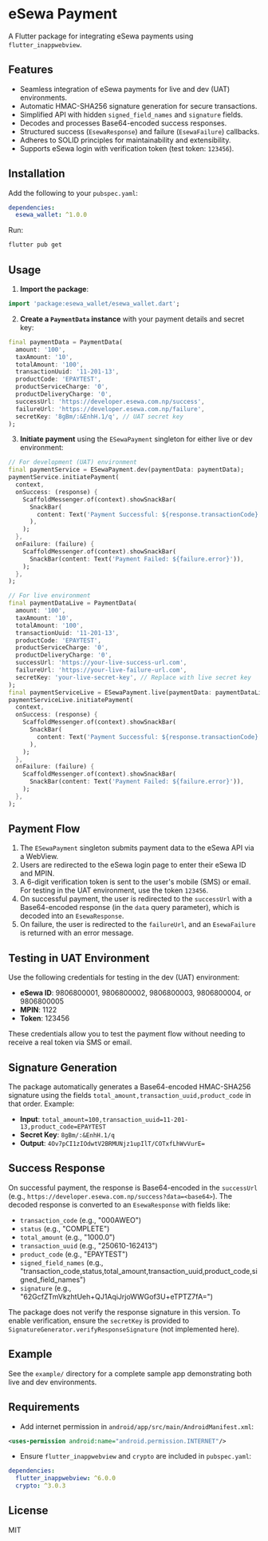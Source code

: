 # eSewa Payment

A Flutter package for integrating eSewa payments using `flutter_inappwebview`.

## Features

- Seamless integration of eSewa payments for live and dev (UAT) environments.
- Automatic HMAC-SHA256 signature generation for secure transactions.
- Simplified API with hidden `signed_field_names` and `signature` fields.
- Decodes and processes Base64-encoded success responses.
- Structured success (`EsewaResponse`) and failure (`EsewaFailure`) callbacks.
- Adheres to SOLID principles for maintainability and extensibility.
- Supports eSewa login with verification token (test token: `123456`).

## Installation

Add the following to your `pubspec.yaml`:

```yaml
dependencies:
  esewa_wallet: ^1.0.0
```

Run:

```bash
flutter pub get
```

## Usage

1. **Import the package**:

```dart
import 'package:esewa_wallet/esewa_wallet.dart';
```

2. **Create a `PaymentData` instance** with your payment details and secret key:

```dart
final paymentData = PaymentData(
  amount: '100',
  taxAmount: '10',
  totalAmount: '100',
  transactionUuid: '11-201-13',
  productCode: 'EPAYTEST',
  productServiceCharge: '0',
  productDeliveryCharge: '0',
  successUrl: 'https://developer.esewa.com.np/success',
  failureUrl: 'https://developer.esewa.com.np/failure',
  secretKey: '8gBm/:&EnhH.1/q', // UAT secret key
);
```

3. **Initiate payment** using the `ESewaPayment` singleton for either live or dev environment:

```dart
// For development (UAT) environment
final paymentService = ESewaPayment.dev(paymentData: paymentData);
paymentService.initiatePayment(
  context,
  onSuccess: (response) {
    ScaffoldMessenger.of(context).showSnackBar(
      SnackBar(
        content: Text('Payment Successful: ${response.transactionCode} (${response.status})'),
      ),
    );
  },
  onFailure: (failure) {
    ScaffoldMessenger.of(context).showSnackBar(
      SnackBar(content: Text('Payment Failed: ${failure.error}')),
    );
  },
);

// For live environment
final paymentDataLive = PaymentData(
  amount: '100',
  taxAmount: '10',
  totalAmount: '100',
  transactionUuid: '11-201-13',
  productCode: 'EPAYTEST',
  productServiceCharge: '0',
  productDeliveryCharge: '0',
  successUrl: 'https://your-live-success-url.com',
  failureUrl: 'https://your-live-failure-url.com',
  secretKey: 'your-live-secret-key', // Replace with live secret key
);
final paymentServiceLive = ESewaPayment.live(paymentData: paymentDataLive);
paymentServiceLive.initiatePayment(
  context,
  onSuccess: (response) {
    ScaffoldMessenger.of(context).showSnackBar(
      SnackBar(
        content: Text('Payment Successful: ${response.transactionCode} (${response.status})'),
      ),
    );
  },
  onFailure: (failure) {
    ScaffoldMessenger.of(context).showSnackBar(
      SnackBar(content: Text('Payment Failed: ${failure.error}')),
    );
  },
);
```

## Payment Flow

1. The `ESewaPayment` singleton submits payment data to the eSewa API via a WebView.
2. Users are redirected to the eSewa login page to enter their eSewa ID and MPIN.
3. A 6-digit verification token is sent to the user's mobile (SMS) or email. For testing in the UAT environment, use the token `123456`.
4. On successful payment, the user is redirected to the `successUrl` with a Base64-encoded response (in the `data` query parameter), which is decoded into an `EsewaResponse`.
5. On failure, the user is redirected to the `failureUrl`, and an `EsewaFailure` is returned with an error message.

## Testing in UAT Environment

Use the following credentials for testing in the dev (UAT) environment:

- **eSewa ID**: 9806800001, 9806800002, 9806800003, 9806800004, or 9806800005
- **MPIN**: 1122
- **Token**: 123456

These credentials allow you to test the payment flow without needing to receive a real token via SMS or email.

## Signature Generation

The package automatically generates a Base64-encoded HMAC-SHA256 signature using the fields `total_amount,transaction_uuid,product_code` in that order. Example:

- **Input**: `total_amount=100,transaction_uuid=11-201-13,product_code=EPAYTEST`
- **Secret Key**: `8gBm/:&EnhH.1/q`
- **Output**: `4Ov7pCI1zIOdwtV2BRMUNjz1upIlT/COTxfLhWvVurE=`

## Success Response

On successful payment, the response is Base64-encoded in the `successUrl` (e.g., `https://developer.esewa.com.np/success?data=<base64>`). The decoded response is converted to an `EsewaResponse` with fields like:

- `transaction_code` (e.g., "000AWEO")
- `status` (e.g., "COMPLETE")
- `total_amount` (e.g., "1000.0")
- `transaction_uuid` (e.g., "250610-162413")
- `product_code` (e.g., "EPAYTEST")
- `signed_field_names` (e.g., "transaction_code,status,total_amount,transaction_uuid,product_code,signed_field_names")
- `signature` (e.g., "62GcfZTmVkzhtUeh+QJ1AqiJrjoWWGof3U+eTPTZ7fA=")

The package does not verify the response signature in this version. To enable verification, ensure the `secretKey` is provided to `SignatureGenerator.verifyResponseSignature` (not implemented here).

## Example

See the `example/` directory for a complete sample app demonstrating both live and dev environments.

## Requirements

- Add internet permission in `android/app/src/main/AndroidManifest.xml`:

```xml
<uses-permission android:name="android.permission.INTERNET"/>
```

- Ensure `flutter_inappwebview` and `crypto` are included in `pubspec.yaml`:

```yaml
dependencies:
  flutter_inappwebview: ^6.0.0
  crypto: ^3.0.3
```

## License

MIT
